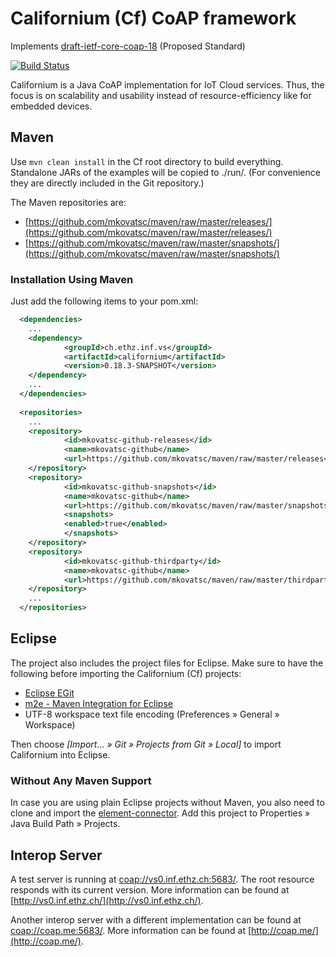 Californium (Cf) CoAP framework
===============================

Implements [draft-ietf-core-coap-18](http://tools.ietf.org/html/draft-ietf-core-coap-18) (Proposed Standard)

[![Build Status](https://api.travis-ci.org/mkovatsc/Californium.png?branch=coap-18)](https://travis-ci.org/mkovatsc/Californium)

Californium is a Java CoAP implementation for IoT Cloud services. Thus, the focus
is on scalability and usability instead of resource-efficiency like for embedded
devices.

Maven
-----

Use `mvn clean install` in the Cf root directory to build everything.
Standalone JARs of the examples will be copied to ./run/.
(For convenience they are directly included in the Git repository.)

The Maven repositories are:

* [https://github.com/mkovatsc/maven/raw/master/releases/](https://github.com/mkovatsc/maven/raw/master/releases/)
* [https://github.com/mkovatsc/maven/raw/master/snapshots/](https://github.com/mkovatsc/maven/raw/master/snapshots/)

### Installation Using Maven

Just add the following items to your pom.xml:

```xml
  <dependencies>
    ...
    <dependency>
            <groupId>ch.ethz.inf.vs</groupId>
            <artifactId>californium</artifactId>
            <version>0.18.3-SNAPSHOT</version>
    </dependency>
    ...
  </dependencies>
  
  <repositories>
    ...
    <repository>
            <id>mkovatsc-github-releases</id>
            <name>mkovatsc-github</name>
            <url>https://github.com/mkovatsc/maven/raw/master/releases</url>
    </repository>
    <repository>
            <id>mkovatsc-github-snapshots</id>
            <name>mkovatsc-github</name>
            <url>https://github.com/mkovatsc/maven/raw/master/snapshots</url>
            <snapshots>
            <enabled>true</enabled>
            </snapshots>
    </repository>
    <repository>
            <id>mkovatsc-github-thirdparty</id>
            <name>mkovatsc-github</name>
            <url>https://github.com/mkovatsc/maven/raw/master/thirdparty</url>
    </repository>
    ...
  </repositories>
```

Eclipse
-------

The project also includes the project files for Eclipse. Make sure to have the
following before importing the Californium (Cf) projects:

* [Eclipse EGit](http://www.eclipse.org/egit/)
* [m2e - Maven Integration for Eclipse](http://www.eclipse.org/m2e/)
* UTF-8 workspace text file encoding (Preferences &raquo; General &raquo; Workspace)

Then choose *[Import... &raquo; Git &raquo; Projects from Git &raquo; Local]*
to import Californium into Eclipse.

### Without Any Maven Support

In case you are using plain Eclipse projects without Maven, you also need to
clone and import the [element-connector](https://github.com/mkovatsc/element-connector).
Add this project to Properties &raquo; Java Build Path &raquo; Projects.

Interop Server
--------------

A test server is running at [coap://vs0.inf.ethz.ch:5683/](coap://vs0.inf.ethz.ch:5683/).
The root resource responds with its current version. More information
can be found at [http://vs0.inf.ethz.ch/](http://vs0.inf.ethz.ch/).

Another interop server with a different implementation can be found at
[coap://coap.me:5683/](coap://coap.me:5683/).
More information
can be found at [http://coap.me/](http://coap.me/).
